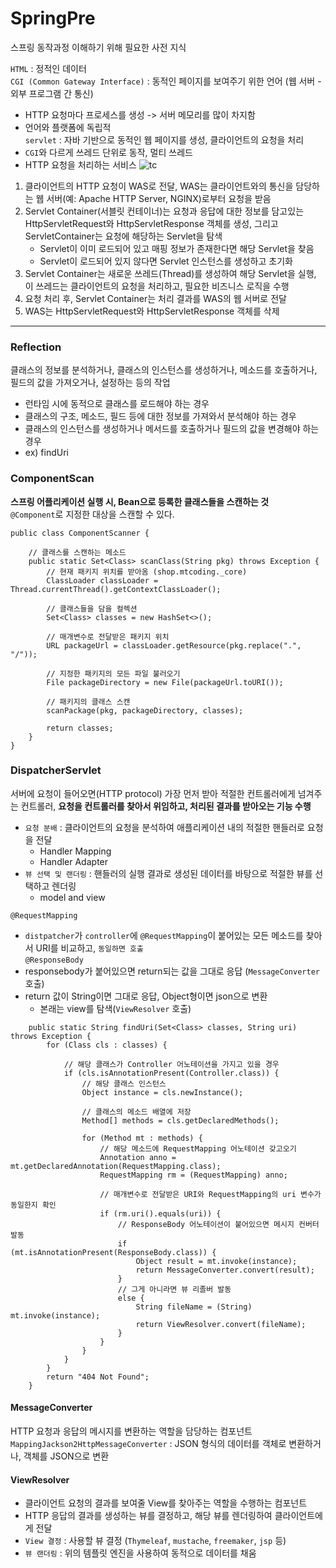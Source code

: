 # SpringPre
스프링 동작과정 이해하기 위해 필요한 사전 지식

`HTML` : 정적인 데이터     
`CGI (Common Gateway Interface)` : 동적인 페이지를 보여주기 위한 언어 (웹 서버 - 외부 프로그램 간 통신)     
- HTTP 요청마다 프로세스를 생성 -> 서버 메모리를 많이 차지함
- 언어와 플랫폼에 독립적         
`servlet` : 자바 기반으로 동적인 웹 페이지를 생성, 클라이언트의 요청을 처리
- `CGI`와 다르게 쓰레드 단위로 동작, 멀티 쓰레드
- HTTP 요청을 처리하는 서비스
![tc](https://github.com/dali186/SilkPockets/assets/51067466/37724127-0bf4-4843-af7e-e3005bf6d4fb)
1. 클라이언트의 HTTP 요청이 WAS로 전달, WAS는 클라이언트와의 통신을 담당하는 웹 서버(예: Apache HTTP Server, NGINX)로부터 요청을 받음
2. Servlet Container(서블릿 컨테이너)는 요청과 응답에 대한 정보를 담고있는 HttpServletRequest와 HttpServletResponse 객체를 생성, 그리고 ServletContainer는 요청에 해당하는 Servlet을 탐색
    - Servlet이 이미 로드되어 있고 매핑 정보가 존재한다면 해당 Servlet을 찾음
    - Servlet이 로드되어 있지 않다면 Servlet 인스턴스를 생성하고 초기화
3. Servlet Container는 새로운 쓰레드(Thread)를 생성하여 해당 Servlet을 실행, 이 쓰레드는 클라이언트의 요청을 처리하고, 필요한 비즈니스 로직을 수행
4. 요청 처리 후, Servlet Container는 처리 결과를 WAS의 웹 서버로 전달
5. WAS는 HttpServletRequest와 HttpServletResponse 객체를 삭제

----------
### Reflection
클래스의 정보를 분석하거나, 클래스의 인스턴스를 생성하거나, 메소드를 호출하거나, 필드의 값을 가져오거나, 설정하는 등의 작업      
- 런타임 시에 동적으로 클래스를 로드해야 하는 경우
- 클래스의 구조, 메소드, 필드 등에 대한 정보를 가져와서 분석해야 하는 경우
- 클래스의 인스턴스를 생성하거나 메서드를 호출하거나 필드의 값을 변경해야 하는 경우
- ex) findUri
       
### ComponentScan
__스프링 어플리케이션 실행 시, Bean으로 등록한 클래스들을 스캔하는 것__      
`@Component`로 지정한 대상을 스캔할 수 있다.
```
public class ComponentScanner {

    // 클래스를 스캔하는 메소드
    public static Set<Class> scanClass(String pkg) throws Exception {
        // 현재 패키지 위치를 받아옴 (shop.mtcoding._core)
        ClassLoader classLoader = Thread.currentThread().getContextClassLoader();

        // 클래스들을 담을 컬렉션
        Set<Class> classes = new HashSet<>();

        // 매개변수로 전달받은 패키지 위치
        URL packageUrl = classLoader.getResource(pkg.replace(".", "/"));

        // 지정한 패키지의 모든 파일 불러오기
        File packageDirectory = new File(packageUrl.toURI());

        // 패키지의 클래스 스캔
        scanPackage(pkg, packageDirectory, classes);

        return classes;
    }
}
```
        
### DispatcherServlet 
서버에 요청이 들어오면(HTTP protocol) 가장 먼저 받아 적절한 컨트롤러에게 넘겨주는 컨트롤러, __요청을 컨트롤러를 찾아서 위임하고, 처리된 결과를 받아오는 기능 수행__
- `요청 분배` : 클라이언트의 요청을 분석하여 애플리케이션 내의 적절한 핸들러로 요청을 전달
    - Handler Mapping 
    - Handler Adapter
- `뷰 선택 및 랜더링` : 핸들러의 실행 결과로 생성된 데이터를 바탕으로 적절한 뷰를 선택하고 렌더링
    - model and view     
          
`@RequestMapping`
- `distpatcher`가 `controller`에 `@RequestMapping`이 붙어있는 모든 메소드를 찾아서 URI를 비교하고, `동일하면 호출`             
`@ResponseBody`
- responsebody가 붙어있으면 return되는 값을 그대로 응답 (`MessageConverter` 호출)
- return 값이 String이면 그대로 응답, Object형이면 json으로 변환
    - 본래는 view를 탐색(`ViewResolver` 호출)
```
    public static String findUri(Set<Class> classes, String uri) throws Exception {
        for (Class cls : classes) {

            // 해당 클래스가 Controller 어노테이션을 가지고 있을 경우
            if (cls.isAnnotationPresent(Controller.class)) {
                // 해당 클래스 인스턴스
                Object instance = cls.newInstance();

                // 클래스의 메소드 배열에 저장
                Method[] methods = cls.getDeclaredMethods();

                for (Method mt : methods) {
                    // 해당 메소드에 RequestMapping 어노테이션 갖고오기
                    Annotation anno = mt.getDeclaredAnnotation(RequestMapping.class);
                    RequestMapping rm = (RequestMapping) anno;

                    // 매개변수로 전달받은 URI와 RequestMapping의 uri 변수가 동일한지 확인
                    if (rm.uri().equals(uri)) {
                        // ResponseBody 어노테이션이 붙어있으면 메시지 컨버터 발동
                        if (mt.isAnnotationPresent(ResponseBody.class)) {
                            Object result = mt.invoke(instance);
                            return MessageConverter.convert(result);
                        }
                        // 그게 아니라면 뷰 리졸버 발동
                        else {
                            String fileName = (String) mt.invoke(instance);
                            return ViewResolver.convert(fileName);
                        }
                    }
                }
            }
        }
        return "404 Not Found";
    }
```

#### MessageConverter
HTTP 요청과 응답의 메시지를 변환하는 역할을 담당하는 컴포넌트               
`MappingJackson2HttpMessageConverter` : JSON 형식의 데이터를 객체로 변환하거나, 객체를 JSON으로 변환

#### ViewResolver
- 클라이언트 요청의 결과를 보여줄 View를 찾아주는 역할을 수행하는 컴포넌트 
- HTTP 응답의 결과를 생성하는 뷰를 결정하고, 해당 뷰를 렌더링하여 클라이언트에게 전달
- `View 결정` : 사용할 뷰 결정 (`Thymeleaf`, `mustache`, `freemaker`, `jsp` 등)
- `뷰 랜더링` : 위의 템플릿 엔진을 사용하여 동적으로 데이터를 채움